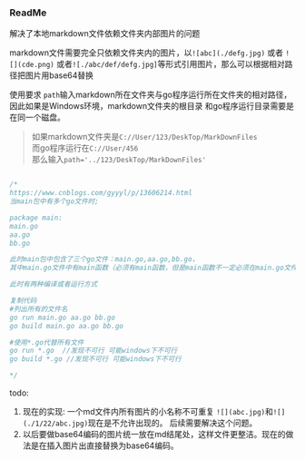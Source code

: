 ### ReadMe

解决了本地markdown文件依赖文件夹内部图片的问题  

markdown文件需要完全只依赖文件夹内的图片，以`![abc](./defg.jpg)` 或者 `![](cde.png)`
或者`![./abc/def/defg.jpg]`等形式引用图片，那么可以根据相对路径把图片用base64替换  

使用要求 `path`输入markdown所在文件夹与go程序运行所在文件夹的相对路径，因此如果是Windows环境，markdown文件夹的根目录
和go程序运行目录需要是在同一个磁盘。  

>如果markdown文件夹是`C://User/123/DeskTop/MarkDownFiles`    
而go程序运行在`C://User/456`  
那么输入`path='../123/DeskTop/MarkDownFiles'`  

```go

/*
https://www.cnblogs.com/gyyyl/p/13606214.html
当main包中有多个go文件时;

package main:
main.go
aa.go
bb.go

此时main包中包含了三个go文件：main.go,aa.go,bb.go，
其中main.go文件中有main函数（必须有main函数，但是main函数不一定必须在main.go文件中）

此时有两种编译或者运行方式

复制代码
#列出所有的文件名
go run main.go aa.go bb.go
go build main.go aa.go bb.go

#使用*.go代替所有文件
go run *.go  //发现不可行 可能windows下不可行
go build *.go //发现不可行 可能windows下不可行

*/
```

todo:  
1. 现在的实现: 一个md文件内所有图片的小名称不可重复 `![](abc.jpg)`和`![](./1/22/abc.jpg)`现在是不允许出现的。
后续需要解决这个问题。  
2. 以后要做base64编码的图片统一放在md结尾处，这样文件更整洁。现在的做法是在插入图片出直接替换为base64编码。
